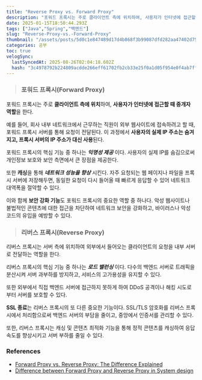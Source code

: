 ```yaml
---
title: "Reverse Proxy vs. Forward Proxy"
description: "포워드 프록시는 주로 클라이언트 측에 위치하여, 사용자가 인터넷에 접근할 때 중개자 역할을 한다.예를 들어, 회사 내부 네트워크에서 근무하는 직원이 외부 웹사이트에 접속하려고 할 때, 포워드 프록시 서버를 통해 요청이 전달된다. 이 과정에서 사용자의 실제 IP 주소는 "
date: 2025-01-15T18:50:44.293Z
tags: ["Java","Spring","백엔드"]
slug: "Reverse-Proxy-vs.-Forward-Proxy"
thumbnail: "/assets/posts/5d0c1e847489d17d4b868f3b99087dfd282aa47402d757e6f6dbc4ab7bb3f3ae.png"
categories: 공부
toc: true
velogSync:
  lastSyncedAt: 2025-08-26T02:04:18.602Z
  hash: "3c4978792b224809acdde266eff61702fb2cb33e25f0a1d05f954e0f4ab7ff1e"
---
```


> ### 포워드 프록시(Forward Proxy)

포워드 프록시는 주로 **클라이언트 측에 위치**하여, **사용자가 인터넷에 접근할 때 중개자 역할**을 한다.

예를 들어, 회사 내부 네트워크에서 근무하는 직원이 외부 웹사이트에 접속하려고 할 때, 포워드 프록시 서버를 통해 요청이 전달된다. 이 과정에서 **사용자의 실제 IP 주소는 숨겨지고, 프록시 서버의 IP 주소가 대신 사용**된다.

포워드 프록시의 핵심 기능 중 하나는 ***익명성 제공*** 이다. 사용자의 실제 IP를 숨김으로써 개인정보 보호와 보안 측면에서 큰 장점을 제공한다.

또한 **캐싱**을 통해 ***네트워크 성능을 향상*** 시킨다. 자주 요청되는 웹 페이지나 파일을 프록시 서버에 저장해두면, 동일한 요청이 다시 들어올 때 빠르게 응답할 수 있어 네트워크 대역폭을 절약할 수 있다.

이와 함께 **보안 강화 기능**도 포워드 프록시의 중요한 역할 중 하나다. 악성 웹사이트나 불법적인 콘텐츠에 대한 접근을 차단하여 네트워크 보안을 강화하고, 바이러스나 악성 코드의 유입을 예방할 수 있다.

> ### 리버스 프록시(Reverse Proxy)

리버스 프록시는 서버 측에 위치하여 외부에서 들어오는 클라이언트의 요청을 내부 서버로 전달하는 역할을 한다.

리버스 프록시의 핵심 기능 중 하나는 ***로드 밸런싱*** 이다. 다수의 백엔드 서버로 트래픽을 분산시켜 서버 과부하를 방지하고, 서비스의 고가용성을 유지할 수 있다.

또한 외부에서 직접 백엔드 서버에 접근하지 못하게 하여 DDoS 공격이나 해킹 시도로부터 서버를 보호할 수 있다.

**SSL 종료**는 리버스 프록시의 또 다른 중요한 기능이다. SSL/TLS 암호화를 리버스 프록시에서 처리함으로써 백엔드 서버의 부담을 줄이고, 중앙에서 인증서를 관리할 수 있다.

또한, 리버스 프록시는 캐싱 및 콘텐츠 최적화 기능을 통해 정적 콘텐츠를 캐싱하여 응답 속도를 향상시키고 서버 부하를 줄일 수 있다.

### References
- [Forward Proxy vs. Reverse Proxy: The Difference Explained](https://www.strongdm.com/blog/difference-between-proxy-and-reverse-proxy)
- [Difference between Forward Proxy and Reverse Proxy in System design](https://dev.to/somadevtoo/difference-between-forward-proxy-and-reverse-proxy-in-system-design-54g5)